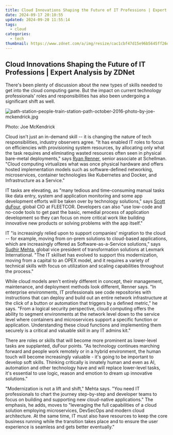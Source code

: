 ```yaml
---
title: Cloud Innovations Shaping the Future of IT Professions | Expert Analysis by ZDNet
date: 2024-09-17 20:10:55
updated: 2024-09-20 11:55:14
tags:
  - cloud
categories:
  - tech
thumbnail: https://www.zdnet.com/a/img/resize/cac1cbf47d15e96b5645ff26db75a3ed7325f4af/2022/05/07/aaede142-ef41-4ac7-8309-556702364b4e/path-station-people-train-station-path-october-2016-photo-by-joe-mckendrick.jpg?width=278&height=156&fit=crop&auto=webp
---
```


## Cloud Innovations Shaping the Future of IT Professions | Expert Analysis by ZDNet

There's been plenty of discussion about the new types of skills needed to get into the cloud computing game. But the impact on current technology professionals' roles and responsibilities has also been undergoing a significant shift as well. 

![path-station-people-train-station-path-october-2016-photo-by-joe-mckendrick.jpg](https://www.zdnet.com/a/img/resize/35886c779b803a0ba0eb2bff43c2241b43887d4f/2022/05/07/aaede142-ef41-4ac7-8309-556702364b4e/path-station-people-train-station-path-october-2016-photo-by-joe-mckendrick.jpg?auto=webp&precrop=1512,1319,x0,y343&width=540)

Photo: Joe McKendrick

Cloud isn't just an in-demand skill -- it is changing the nature of tech responsibilities, industry observers agree. "It has enabled IT roles to focus on efficiencies with provisioning system resources, by allocating only what the task requires and eliminating wasted resources often seen in physical bare-metal deployments," says [Ryan Renner](https://www.linkedin.com/in/ryan-renner-146316153/), senior associate at Schellman. "Cloud computing virtualizes what was once physical hardware and offers hosted implementation models such as software-defined networking, microservices, container technologies like Kubernetes and Docker, and Infrastructure as a Service." 

IT tasks are elevating, as "many tedious and time-consuming manual tasks like data entry, system and application monitoring and some app development efforts will be taken over by technology solutions," says [Scott duFour](https://www.linkedin.com/in/scott-dufour-7a57155/), global CIO at FLEETCOR. Developers can also "use low-code and no-code tools to get past the basic, remedial process of application development so they can focus on more critical work like building innovative new products or solving problems with the app itself." 

IT "is increasingly relied upon to support companies' migration to the cloud -- for example, moving from on-prem solutions to cloud-based applications, which are increasingly offered as Software-as-a-Service solutions," says [Sudhir Mehta](https://www.linkedin.com/in/sudhirmehta/), global vice president of transformation solutions at Lexmark International. "The IT skillset has evolved to support this modernization, moving from a capital to an OPEX model, and it requires a variety of technical skills with focus on utilization and scaling capabilities throughout the process." 

While cloud models aren't entirely different in concept, their management, maintenance, and deployment methods look different, Renner says. "In enterprise environments, IT professionals see code repositories with instructions that can deploy and build out an entire network infrastructure at the click of a button or automation that triggers by a defined metric," he says. "From a logical security perspective, cloud computing offers the ability to segment environments at the network level down to the service level where containers and microservices support a specific function or application. Understanding these cloud functions and implementing them securely is a critical and valuable skill in any IT admins kit." 

There are roles or skills that will become more prominent as lower-level tasks are supplanted, duFour points. "As technology continues marching forward and people work remotely or in a hybrid environment, the human touch will become increasingly valuable - it's going to be important to develop soft skills. Thinking critically is innately human and even as AI, automation and other technology have and will replace lower-level tasks, it's essential to use logic, reason and emotion to dream up innovative solutions." 

"Modernization is not a lift and shift," Mehta says. "You need IT professionals to chart the journey step-by-step and developer teams to focus on building and supporting new cloud-native applications." The emphasis, he adds, moves to "leveraging the full capabilities of a cloud solution employing microservices, DevSecOps and modern cloud architecture. At the same time, IT must also have resources to keep the core business running while the transition takes place and to ensure the user experience is seamless and gets better eventually."

<ins class="adsbygoogle"
     style="display:block"
     data-ad-format="autorelaxed"
     data-ad-client="ca-pub-7571918770474297"
     data-ad-slot="1223367746"></ins>



<ins class="adsbygoogle"
     style="display:block"
     data-ad-client="ca-pub-7571918770474297"
     data-ad-slot="8358498916"
     data-ad-format="auto"
     data-full-width-responsive="true"></ins>
